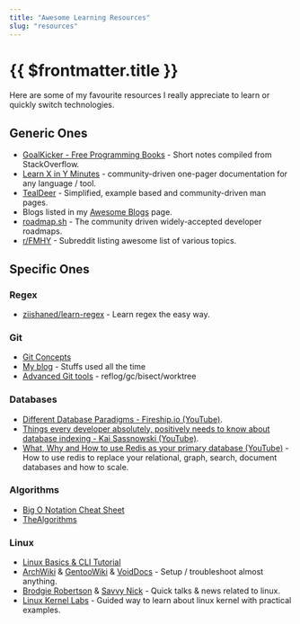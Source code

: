 ```yaml
---
title: "Awesome Learning Resources"
slug: "resources"
---
```


# {{ $frontmatter.title }}

Here are some of my favourite resources I really appreciate to learn or quickly switch technologies.


## Generic Ones

* [GoalKicker - Free Programming Books](https://goalkicker.com) - Short notes compiled from StackOverflow.
* [Learn X in Y Minutes](http://learnxinyminutes.com) - community-driven one-pager documentation for any language / tool.
* [TealDeer](https://github.com/dbrgn/tealdeer) - Simplified, example based and community-driven man pages.
* Blogs listed in my [Awesome Blogs](/awesome/blogs) page.
* [roadmap.sh](https://roadmap.sh) - The community driven widely-accepted developer roadmaps.
* [r/FMHY](https://www.reddit.com/r/FREEMEDIAHECKYEAH/wiki/index) - Subreddit listing awesome list of various topics.


## Specific Ones

### Regex

* [ziishaned/learn-regex](https://github.com/ziishaned/learn-regex) - Learn regex the easy way.

### Git

* [Git Concepts](https://opensource.com/article/22/11/git-concepts)
* [My blog](/blogs/git) - Stuffs used all the time
* [Advanced Git tools](https://opensource.com/article/22/11/git-tools) - reflog/gc/bisect/worktree

### Databases

* [Different Database Paradigms - Fireship.io (YouTube)](https://www.youtube.com/watch?v=W2Z7fbCLSTw).
* [Things every developer absolutely, positively needs to know about database indexing - Kai Sassnowski (YouTube)](https://www.youtube.com/watch?v=HubezKbFL7E).
* [What, Why and How to use Redis as your primary database (YouTube)](https://www.youtube.com/watch?v=OqCK95AS-YE) - How to use redis to replace your relational, graph, search, document databases and how to scale.

### Algorithms

* [Big O Notation Cheat Sheet](https://flexiple.com/algorithms/big-o-notation-cheat-sheet)
* [TheAlgorithms](https://the-algorithms.com)

### Linux

* [Linux Basics & CLI Tutorial](https://www.freecodecamp.org/news/linux-command-line-tutorial)
* [ArchWiki](https://wiki.archlinux.org) & [GentooWiki](https://wiki.gentoo.org/wiki/Main_Page) & [VoidDocs](https://docs.voidlinux.org) - Setup / troubleshoot almost anything.
* [Brodgie Robertson](https://www.youtube.com/c/SavvyNik) & [Savvy Nick](https://www.youtube.com/c/SavvyNik) - Quick talks & news related to linux.
* [Linux Kernel Labs](https://linux-kernel-labs.github.io/refs/heads/master/lectures/intro.html) - Guided way to learn about linux kernel with practical examples.
